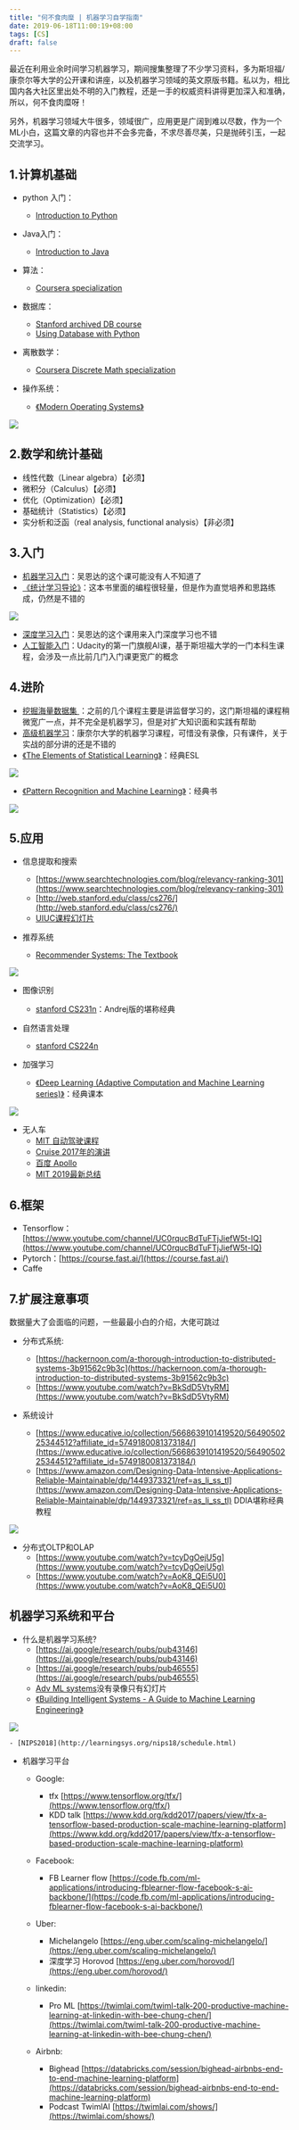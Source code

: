 ```yaml
---
title: "何不食肉糜 | 机器学习自学指南"
date: 2019-06-18T11:00:19+08:00
tags: [CS]
draft: false
---
```


最近在利用业余时间学习机器学习，期间搜集整理了不少学习资料，多为斯坦福/康奈尔等大学的公开课和讲座，以及机器学习领域的英文原版书籍。私以为，相比国内各大社区里出处不明的入门教程，还是一手的权威资料讲得更加深入和准确，所以，何不食肉糜呀！

<!--more-->

另外，机器学习领域大牛很多，领域很广，应用更是广阔到难以尽数，作为一个ML小白，这篇文章的内容也并不会多完备，不求尽善尽美，只是抛砖引玉，一起交流学习。

## 1.计算机基础
- python 入门：
    - [Introduction to Python](https://www.coursera.org/specializations/python)

- Java入门：
     - [Introduction to Java](https://www.coursera.org/specializations/java-programming)

- 算法：
     - [Coursera specialization](https://www.coursera.org/specializations/data-structures-algorithms)

- 数据库：
     - [Stanford archived DB course](https://lagunita.stanford.edu/courses/Engineering/db/2014_1/about)
     - [Using Database with Python](https://www.coursera.org/learn/python-databases)

- 离散数学：
	- [Coursera Discrete Math specialization](https://www.coursera.org/specializations/discrete-mathematics)

- 操作系统：
	- [《Modern Operating Systems》](https://book.douban.com/subject/25864553/)


![](https://user-gold-cdn.xitu.io/2019/6/20/16b73d5cda1a3c15?w=641&h=842&f=jpeg&s=219521)

## 2.数学和统计基础
- 线性代数（Linear algebra）【必须】
- 微积分（Calculus）【必须】
- 优化（Optimization）【必须】
- 基础统计（Statistics）【必须】
- 实分析和泛函（real analysis, functional analysis）【非必须】

## 3.入门

- [机器学习入门](https://www.coursera.org/learn/machine-learning)：吴恩达的这个课可能没有人不知道了
- [《统计学习导论》](https://book.douban.com/subject/21706191/)：这本书里面的编程很轻量，但是作为直觉培养和思路练成，仍然是不错的

![](https://user-gold-cdn.xitu.io/2019/6/20/16b73d617f91aefe?w=331&h=500&f=jpeg&s=20663)

- [深度学习入门](https://www.coursera.org/specializations/deep-learning)：吴恩达的这个课用来入门深度学习也不错
- [人工智能入门](https://www.udacity.com/course/intro-to-artificial-intelligence--cs271)：Udacity的第一门旗舰AI课，基于斯坦福大学的一门本科生课程，会涉及一点比前几门入门课更宽广的概念

## 4.进阶
- [挖掘海量数据集
](http://web.stanford.edu/class/cs246/)：之前的几个课程主要是讲监督学习的，这门斯坦福的课程稍微宽广一点，并不完全是机器学习，但是对扩大知识面和实践有帮助
- [高级机器学习](http://www.cs.cornell.edu/courses/cs6780/2010fa/lectures.html)：康奈尔大学的机器学习课程，可惜没有录像，只有课件，关于实战的部分讲的还是不错的
- [《The Elements of Statistical Learning》](https://book.douban.com/subject/3294335/)：经典ESL

![](https://user-gold-cdn.xitu.io/2019/6/20/16b73d6560341f47?w=330&h=500&f=jpeg&s=16347)

- [《Pattern Recognition and Machine Learning》](https://book.douban.com/subject/2061116/)：经典书

![](https://user-gold-cdn.xitu.io/2019/6/20/16b73d68c329315a?w=366&h=500&f=jpeg&s=61119)

## 5.应用
- 信息提取和搜索
	- [https://www.searchtechnologies.com/blog/relevancy-ranking-301](https://www.searchtechnologies.com/blog/relevancy-ranking-301)
	- [http://web.stanford.edu/class/cs276/](http://web.stanford.edu/class/cs276/)
	- [UIUC课程幻灯片](https://github.com/SSQ/Coursera-UIUC-Text-Retrieval-and-Search-Engines-Lecture-Slides)

- 推荐系统
	- [Recommender Systems: The Textbook](https://www.amazon.com/Recommender-Systems-Textbook-Charu-Aggarwal/dp/3319296574/ref=as_li_ss_tl)

![](https://user-gold-cdn.xitu.io/2019/6/20/16b73d6cc37afbf1?w=361&h=499&f=jpeg&s=34244)

- 图像识别
	- [stanford CS231n](http://cs231n.stanford.edu/)：Andrej版的堪称经典

- 自然语言处理
	- [stanford CS224n](http://web.stanford.edu/class/cs224n/)

- 加强学习
	- 	[《Deep Learning (Adaptive Computation and Machine Learning series)》](https://book.douban.com/subject/26883982/)：经典课本

![](https://user-gold-cdn.xitu.io/2019/6/20/16b73d71ea58c77e?w=641&h=842&f=jpeg&s=219521)

-  无人车
	- [MIT 自动驾驶课程](https://ocw.mit.edu/resources/res-9-003-brains-minds-and-machines-summer-course-summer-2015/unit-8.-robotics/)
	- [Cruise 2017年的演讲](https://www.youtube.com/watch?v=s-8cYj_eh8E)
	- [百度 Apollo](https://www.youtube.com/watch?v=jiZhSIrmODk)
	- [MIT 2019最新总结](https://www.youtube.com/watch?v=53YvP6gdD7U)

## 6.框架
- Tensorflow：[https://www.youtube.com/channel/UC0rqucBdTuFTjJiefW5t-IQ](https://www.youtube.com/channel/UC0rqucBdTuFTjJiefW5t-IQ)
- Pytorch：[https://course.fast.ai/](https://course.fast.ai/)
- Caffe

## 7.扩展注意事项
数据量大了会面临的问题，一些最最小白的介绍，大佬可跳过

- 分布式系统:
	- [https://hackernoon.com/a-thorough-introduction-to-distributed-systems-3b91562c9b3c](https://hackernoon.com/a-thorough-introduction-to-distributed-systems-3b91562c9b3c)
	- [https://www.youtube.com/watch?v=BkSdD5VtyRM](https://www.youtube.com/watch?v=BkSdD5VtyRM)

- 系统设计
	- [https://www.educative.io/collection/5668639101419520/5649050225344512?affiliate_id=5749180081373184/](https://www.educative.io/collection/5668639101419520/5649050225344512?affiliate_id=5749180081373184/)
	- [https://www.amazon.com/Designing-Data-Intensive-Applications-Reliable-Maintainable/dp/1449373321/ref=as_li_ss_tl](https://www.amazon.com/Designing-Data-Intensive-Applications-Reliable-Maintainable/dp/1449373321/ref=as_li_ss_tl) DDIA堪称经典教程

![](https://user-gold-cdn.xitu.io/2019/6/20/16b73d7775df8554?w=381&h=499&f=jpeg&s=38721)

- 分布式OLTP和OLAP
	- [https://www.youtube.com/watch?v=tcyDgOejU5g](https://www.youtube.com/watch?v=tcyDgOejU5g)
	- [https://www.youtube.com/watch?v=AoK8_QEi5U0](https://www.youtube.com/watch?v=AoK8_QEi5U0)

## 机器学习系统和平台
- 什么是机器学习系统?
	- [https://ai.google/research/pubs/pub43146](https://ai.google/research/pubs/pub43146)
	- [https://ai.google/research/pubs/pub46555](https://ai.google/research/pubs/pub46555)
	- [Adv ML systems](http://www.cs.cornell.edu/courses/cs6787/2017fa/)没有录像只有幻灯片
	- [《Building Intelligent Systems - A Guide to Machine Learning Engineering》](https://www.amazon.com/Building-Intelligent-Systems-Learning-Engineering-ebook/dp/B07B91WQHR/ref=as_li_ss_tl)

![](https://user-gold-cdn.xitu.io/2019/6/20/16b73d7bb0e6746e?w=350&h=500&f=jpeg&s=37391)

	- [NIPS2018](http://learningsys.org/nips18/schedule.html)
- 机器学习平台
	- 	Google:
		-  tfx [https://www.tensorflow.org/tfx/](https://www.tensorflow.org/tfx/)
		-  KDD talk [https://www.kdd.org/kdd2017/papers/view/tfx-a-tensorflow-based-production-scale-machine-learning-platform](https://www.kdd.org/kdd2017/papers/view/tfx-a-tensorflow-based-production-scale-machine-learning-platform)

    - Facebook:
 		- FB Learner flow [https://code.fb.com/ml-applications/introducing-fblearner-flow-facebook-s-ai-backbone/](https://code.fb.com/ml-applications/introducing-fblearner-flow-facebook-s-ai-backbone/)

    - Uber:
 		- Michelangelo [https://eng.uber.com/scaling-michelangelo/](https://eng.uber.com/scaling-michelangelo/)
		- 深度学习 Horovod [https://eng.uber.com/horovod/](https://eng.uber.com/horovod/)

    - linkedin:
	     - Pro ML [https://twimlai.com/twiml-talk-200-productive-machine-learning-at-linkedin-with-bee-chung-chen/](https://twimlai.com/twiml-talk-200-productive-machine-learning-at-linkedin-with-bee-chung-chen/)

    - Airbnb:
		- Bighead [https://databricks.com/session/bighead-airbnbs-end-to-end-machine-learning-platform](https://databricks.com/session/bighead-airbnbs-end-to-end-machine-learning-platform)
		- Podcast TwimlAI [https://twimlai.com/shows/](https://twimlai.com/shows/)
